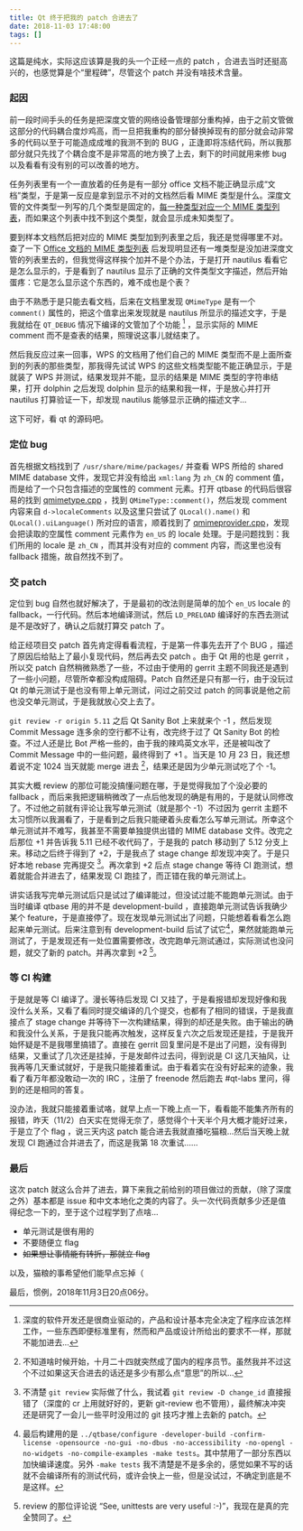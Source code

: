 ```yaml
---
title: Qt 终于把我的 patch 合进去了
date: 2018-11-03 17:48:00
tags: []
---
```


这篇是纯水，实际这应该算是我的头一个正经一点的 patch ，合进去当时还挺高兴的，也感觉算是个“里程碑”，尽管这个 patch 并没有啥技术含量。

### 起因

前一段时间手头的任务是把深度文管的网络设备管理部分重构掉，由于之前文管做这部分的代码耦合度炒鸡高，而一旦把我重构的部分替换掉现有的部分就会动非常多的代码以至于可能造成成堆的我测不到的 BUG ，正逢即将冻结代码，所以我那部分就只先找了个耦合度不是非常高的地方换了上去，剩下的时间就用来修 bug 以及看看有没有别的可以改善的地方。

任务列表里有一个一直放着的任务是有一部分 office 文档不能正确显示成“文档”类型，于是第一反应是拿到显示不对的文档然后看 MIME 类型是什么。深度文管的文件类型一列写的几个类型是固定的，[每一种类型对应一个 MIME 类型列表](https://github.com/linuxdeepin/dde-file-manager/tree/4.6.10/dde-file-manager-lib/mimetypes)，而如果这个列表中找不到这个类型，就会显示成未知类型了。

要到样本文档然后把对应的 MIME 类型加到列表里之后，我还是觉得哪里不对。查了一下 [Office 文档的 MIME 类型列表](http://blogs.msdn.com/vsofficedeveloper/pages/Office-2007-Open-XML-MIME-Types.aspx) 后发现明显还有一堆类型是没加进深度文管的列表里去的，但我觉得这样挨个加并不是个办法，于是打开 nautilus 看看它是怎么显示的，于是看到了 nautilus 显示了正确的文件类型文字描述，然后开始蛋疼：它是怎么显示这个东西的，难不成也是个表？

由于不熟悉于是只能去看文档，后来在文档里发现 `QMimeType` 是有一个 `comment()` 属性的，把这个值拿出来发现就是 nautilus 所显示的描述文字，于是我就给在 `QT_DEBUG` 情况下编译的文管加了个功能 [^1] ，显示实际的 MIME comment 而不是查表的结果，照理说这事儿就结束了。

然后我反应过来一回事，WPS 的文档用了他们自己的 MIME 类型而不是上面所查到的列表的那些类型，那我得先试试 WPS 的这些文档类型能不能正确显示，于是就装了 WPS 并测试，结果发现并不能，显示的结果是 MIME 类型的字符串结果，打开 dolphin 之后发现 dolphin 显示的结果和我一样，于是放心并打开 nautilus 打算验证一下，却发现 nautilus 能够显示正确的描述文字...

这下可好，看 qt 的源码吧。

### 定位 bug

首先根据文档找到了 `/usr/share/mime/packages/` 并查看 WPS 所给的 shared MIME database 文件，发现它并没有给出 `xml:lang` 为 `zh_CN` 的 comment 值，而是给了一个只包含描述的空属性的 comment 元素。打开 qtbase 的代码后很容易的找到 [qmimetype.cpp](https://github.com/qt/qtbase/blob/5.11/src/corelib/mimetypes/qmimetype.cpp#L261) ，找到 `QMimeType::comment()`，然后发现 comment 内容来自 `d->localeComments` 以及这里只尝试了 `QLocal().name()` 和 `QLocal().uiLanguage()` 所对应的语言，顺着找到了 [qmimeprovider.cpp](https://github.com/qt/qtbase/blob/5.11/src/corelib/mimetypes/qmimeprovider.cpp#L504)，发现会把读取的空属性 comment 元素作为 `en_US` 的 locale 处理。于是问题找到：我们所用的 locale 是 `zh_CN` ，而其并没有对应的 comment 内容，而这里也没有 fallback 措施，故自然找不到了。

### 交 patch

定位到 bug 自然也就好解决了，于是最初的改法则是简单的加个 `en_US` locale 的 fallback，一行代码。然后本地编译测试，然后 `LD_PRELOAD` 编译好的东西去测试是不是改好了，确认之后就打算交 patch 了。

给正经项目交 patch 首先肯定得看看流程，于是第一件事先去开了个 BUG ，描述了原因后给贴上了最小复现代码，然后再去交 patch 。由于 Qt 用的也是 gerrit ，所以交 patch 自然稍微熟悉了一些，不过由于使用的 gerrit 主题不同我还是遇到了一些小问题，尽管所幸都没构成阻碍。Patch 自然还是只有那一行，由于没玩过 Qt 的单元测试于是也没有带上单元测试，问过之前交过 patch 的同事说是他之前也没交单元测试，于是我就放心交上去了。

`git review -r origin 5.11` 之后 Qt Sanity Bot 上来就来个 -1 ，然后发现 Commit Message 连多余的空行都不让有，改完终于过了 Qt Sanity Bot 的检查。不过人还是比 Bot 严格一些的，由于我的辣鸡英文水平，还是被叫改了 Commit Message 中的一些问题，最终得到了 +1 。当天是 10 月 23 日，我还想着说不定 1024 当天就能 merge 进去 [^2]，结果还是因为少单元测试吃了个 -1。

其实大概 review 的那位可能没搞懂问题在哪，于是觉得我加了个没必要的 fallback ，而后来我把逻辑稍微改了一点后他发现的确是有用的，于是就认同修改了。不过他之前就有评论让我写单元测试（就是那个 -1）不过因为 gerrit 主题不太习惯所以我漏看了，于是看到之后我只能硬着头皮看怎么写单元测试。所幸这个单元测试并不难写，我甚至不需要单独提供出错的 MIME database 文件。改完之后那位 +1 并告诉我 5.11 已经不收代码了，于是我的 patch 移动到了 5.12 分支上来。移动之后终于得到了 +2，于是我点了 stage change 却发现冲突了。于是只好本地 rebase 完再提交 [^3]。再次拿到 +2 后点 stage change 等待 CI 跑测试，想着就能合并进去了，结果发现 CI 跑挂了，而正错在我的单元测试上。

讲实话我写完单元测试后只是试过了编译能过，但没试过能不能跑单元测试。由于当时编译 qtbase 用的并不是 development-build ，直接跑单元测试告诉我确少某个 feature，于是直接停了。现在发现单元测试出了问题，只能想着看看怎么跑起来单元测试。后来注意到有 development-build 后试了试它[^4]，果然就能跑单元测试了，于是发现还有一处位置需要修改，改完跑单元测试通过，实际测试也没问题，就交了新的 patch。并再次拿到 +2 [^5]。

### 等 CI 构建

于是就是等 CI 编译了。漫长等待后发现 CI 又挂了，于是看报错却发现好像和我没什么关系，又看了看同时提交编译的几个提交，也都有了相同的错误，于是我直接点了 stage change 并等待下一次构建结果，得到的却还是失败。由于输出的确和我没什么关系，于是我只能再次触发，这样反复六次之后发现还是挂，于是我开始怀疑是不是我哪里搞错了。直接在 gerrit 回复里问是不是出了问题，没有得到结果，又重试了几次还是挂掉，于是发邮件过去问，得到说是 CI 这几天抽风，让我再等几天重试就好，于是我只能接着重试。由于看着实在没有好起来的迹象，我看了看万年都没敢动一次的 IRC ，注册了 freenode 然后跑去 #qt-labs 里问，得到的还是相同的答复。

没办法，我就只能接着重试咯，就早上点一下晚上点一下，看看能不能集齐所有的报错，昨天（11/2）白天实在觉得无奈了，感觉得个十天半个月大概才能好过来，于是立了个 flag ，说三天内这 patch 能合进去我就直播吃猫粮...然后当天晚上就发现 CI 跑通过合并进去了，而这是我第 18 次重试......

### 最后

这次 patch 就这么合并了进去，算下来我之前给别的项目做过的贡献，（除了深度之外）基本都是 issue 和中文本地化之类的内容了。头一次代码贡献多少还是值得纪念一下的，至于这个过程学到了点啥...

 - 单元测试是很有用的
 - 不要随便立 flag
 - ~~如果想让事情能有转折，那就立 flag~~

以及，猫粮的事希望他们能早点忘掉（

最后，惯例，2018年11月3日20点06分。

[^1]: 深度的软件开发还是很商业驱动的，产品和设计基本完全决定了程序应该怎样工作，一些东西即便标准里有，然而和产品或设计所给出的要求不一样，那就不能加进去...
[^2]: 不知道啥时候开始，十月二十四就突然成了国内的程序员节。虽然我并不过这个不过如果这天合进去的话还是多少有那么点“意思”的所以...
[^3]: 不清楚 `git review` 实际做了什么，我试着 `git review -D change_id` 直接报错了（深度的 cr 上用就好好的，更新 git-review 也不管用），最终解决冲突还是研究了一会儿一些平时没用过的 git 技巧才推上去新的 patch。
[^4]: 最后构建用的是 `../qtbase/configure -developer-build -confirm-license -opensource -no-gui -no-dbus -no-accessibility -no-opengl -no-widgets -no-compile-examples -make tests`。其中禁用了一部分东西以加快编译速度。另外 `-make tests` 我不清楚是不是多余的，感觉如果不写的话就不会编译所有的测试代码，或许会快上一些，但是没试过，不确定到底是不是这样。
[^5]: review 的那位评论说 “See, unittests are very useful :-)”，我现在是真的完全赞同了。
